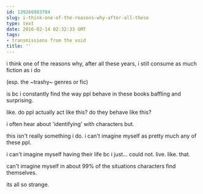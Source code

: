 ```yaml
---
id: 139266983704
slug: i-think-one-of-the-reasons-why-after-all-these
type: text
date: 2016-02-14 02:32:33 GMT
tags:
- transmissions from the void
title: ''
---
```


i think one of the reasons why, after all these years, i still consume as much fiction as i do

(esp. the ~trashy~ genres or fic)

is bc i constantly find the way ppl behave in these books baffling and surprising.

like. do ppl actually act like this? do they behave like this?

i often hear about 'identifying' with characters but.

this isn't really something i do. i can't imagine myself as pretty much any of these ppl.

i can't imagine myself having their life bc i just... could not. live. like. that.

can't imagine myself in about 99% of the situations characters find themselves.

its all so strange.